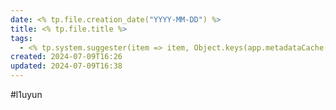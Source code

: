 ```yaml
---
date: <% tp.file.creation_date("YYYY-MM-DD") %>
title: <% tp.file.title %>
tags:
  - <% tp.system.suggester(item => item, Object.keys(app.metadataCache.getTags()).map(x => x.replace("#", ""))) %>
created: 2024-07-09T16:26
updated: 2024-07-09T16:38
---
```

#l1uyun
